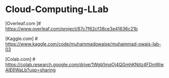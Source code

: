 # Cloud-Computing-LLab
[Overleaf.com ]# https://www.overleaf.com/project/67c7f62cf38ce3e41636c21b

[Kaggle.com] # https://www.kaggle.com/code/muhammadowaise/muhammad-owais-lab-03

[Colab.com] # https://colab.research.google.com/drive/1Wgb1mqOj4QGmhKNitz4FDmWwAIE6WaLb?usp=sharing
